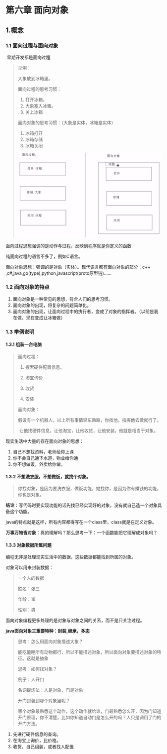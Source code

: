 # 第六章 面向对象

## 1.概念

### 1.1 面向过程与面向对象		

​	早期开发都是面向过程

>举例：
>
>大象放到冰箱里。
>
>面向过程的思考习惯：
>
>1. 打开冰箱。
>2. 大象塞入冰箱。
>3. 关上冰箱
>
>面向对象的思考习惯：（大象是实体，冰箱是实体）
>
>1. 冰箱打开
>2. 冰箱存储
>3. 冰箱关闭
>
>![](images\大象冰箱.png)



面向过程思想强调的是动作与过程，反映到程序就是你定义的函数

纯面向过程的语言不多了，例如C语言。

面向对象思想：强调的是对象（实体）。现代语言都有面向对象的部分：c++ ,c#,java,go(type),python,javascript(proto原型链)......

### 1.2 面向对象的特点

1. 面向对象是一种常见的思想，符合人们的思考习惯。
2. 面向对象的出现，将复杂的问题简单化。
3. 面向对象的出现，让面向过程中的执行者，变成了对象的指挥者。（以前是我在做，现在变成让冰箱做）

[^注]: 不同的教材不同的人对面向对象的理解和表达不同，但总体意思就是以上三条

### 1.3 举例说明

#### 1.3.1 组装一台电脑

> 面向过程：
>
> 1. 搜索硬件配置信息。
>
> 2. 淘宝询价
> 3. 收货
> 4. 安装
>
> 面向对象：
>
> ​	假设有一个机器人，以上所有事情轻车熟路，你找他，指挥他去做就行了。
>
> ​	让他找硬件信息，让他淘宝，让他收货，让他安装，他就是相当于对象。

现实生活中大量的存在面向对象的思想：

1. 自己不想找资料，老师给你上课
2. 你不会自己通下水道，物业给你通
3. 你不想做饭，外卖给你做。

#### 1.3.2 不想洗衣服，不想做饭，就找个对象。

> 你找对象，是因为要洗衣服，做饭功能，她找你，是因为你有赚钱的功能，你也是对象。

**结论**：写代码时要实现功能的话先找已经实现好的对象，没有就自己造一个对象具备这个功能。

java的特点就是这样，所有内容都得写在一个class里，class就是在定义对象。

**万事万物皆对象**：真的理解吗？那么思考一下：一个函数能把它理解成对象吗？

#### 1.3.3 对象数据所属问题

编程无非是处理现实生活中的数据，这些数据都能找到所属的对象。

对象可以用来封装数据： 

>一个人的数据
>
>姓名：张三
>
>年龄：18
>
>性别：男

面向对象编程更多处理的是对象与对象之间的关系，而不是只关注过程。

**java面向对象三重要特种：封装,继承，多态**

>思考：怎么用面向对象描述大象？
>
>能吃能睡所有动物都行，所以不能描述对象，所以面向对象要描述对象的特征。这就是抽象
>
>
>
>思考：如何找对象？
>
>例子：人开门
>
>名词提炼法：人是对象，门是对象
>
>开门封装到哪个对象里呢？
>
>哪个对象最熟悉这个动作，这个动作就给谁，门最熟悉怎么开，因为门知道开门原理，你不清楚，比如你知道自动门是怎么开的吗？人只是调用了门的开门方法。

1. 先进行硬件信息的查询。
2. 在淘宝上询价，比价格。
3. 收货，自己组装，或者找人配置